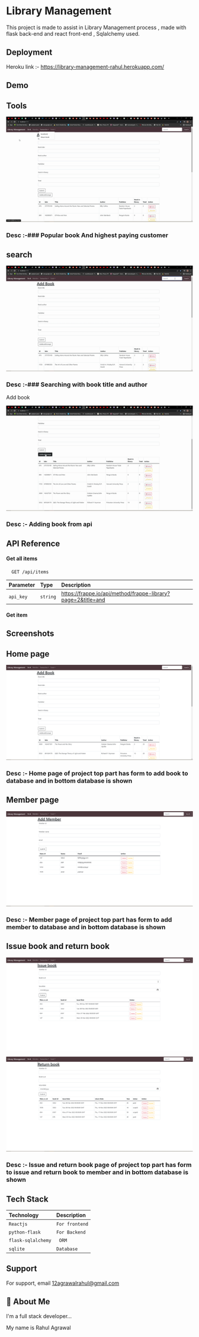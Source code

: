 
# Library Management

This project is made to assist in Library Management process , made with flask back-end and react front-end , Sqlalchemy used.


## Deployment

Heroku link :- https://library-management-rahul.herokuapp.com/


## Demo

## Tools
![](https://github.com/Rl0007/library-management/blob/main/images/tools.gif)
### Desc :-### Popular book And highest paying customer
## search
![](https://github.com/Rl0007/library-management/blob/d44ef66a0752f8de04b6bdaac3dd931486f878c7/images/search.gif)

### Desc :-### Searching with book title and author

Add book

![](https://github.com/Rl0007/library-management/blob/d44ef66a0752f8de04b6bdaac3dd931486f878c7/images/addbook.gif)

### Desc :- Adding book from api 

## API Reference

#### Get all items

```http
  GET /api/items
```

| Parameter | Type     | Description                |
| :-------- | :------- | :------------------------- |
| `api_key` | `string` |https://frappe.io/api/method/frappe-library?page=2&title=and |

#### Get item
## Screenshots
## Home page

![](https://github.com/Rl0007/library-management/blob/d44ef66a0752f8de04b6bdaac3dd931486f878c7/images/homepage.PNG)

### Desc :- Home page of project top part has form to add book to database and in bottom database is shown

## Member page

![](https://github.com/Rl0007/library-management/blob/d44ef66a0752f8de04b6bdaac3dd931486f878c7/images/member.PNG)

### Desc :- Member page of project top part has form to add member to database and in bottom database is shown

## Issue book and return book 

![](https://github.com/Rl0007/library-management/blob/d44ef66a0752f8de04b6bdaac3dd931486f878c7/images/issuebook.PNG)


![](https://github.com/Rl0007/library-management/blob/d44ef66a0752f8de04b6bdaac3dd931486f878c7/images/returnbook.PNG)

### Desc :- Issue and return book page of project top part has form to issue and return book to member and in bottom database is shown

## Tech Stack

| Technology | Description     |                    
| :-------- | :------- | 
| `Reactjs`      | `For frontend` |
| `python-flask`      | `For Backend` | 
| `flask-sqlalchemy`      | ` ORM` |
| `sqlite`      | `Database` | 




## Support

For support, email 12agrawalrahul@gmail.com


## 🚀 About Me
I'm a full stack developer...

My name is Rahul Agrawal 
